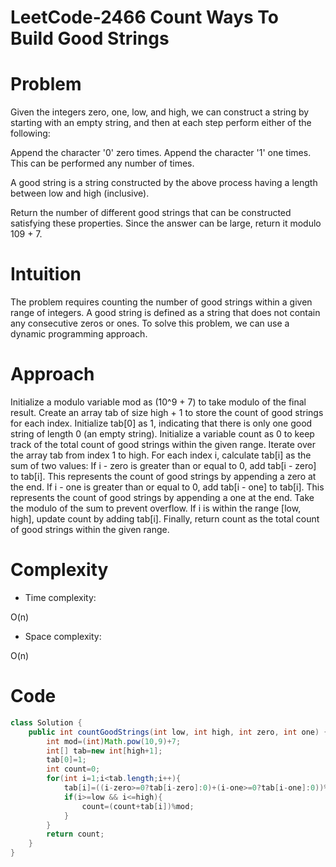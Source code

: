 # LeetCode-2466 Count Ways To Build Good Strings

# Problem
Given the integers zero, one, low, and high, we can construct a string by starting with an empty string, and then at each step perform either of the following:

Append the character '0' zero times.
Append the character '1' one times.
This can be performed any number of times.

A good string is a string constructed by the above process having a length between low and high (inclusive).

Return the number of different good strings that can be constructed satisfying these properties. Since the answer can be large, return it modulo 109 + 7.
# Intuition
<!-- Describe your first thoughts on how to solve this problem. -->
The problem requires counting the number of good strings within a given range of integers. A good string is defined as a string that does not contain any consecutive zeros or ones. To solve this problem, we can use a dynamic programming approach.

# Approach
<!-- Describe your approach to solving the problem. -->
Initialize a modulo variable mod as (10^9 + 7) to take modulo of the final result.
Create an array tab of size high + 1 to store the count of good strings for each index. Initialize tab[0] as 1, indicating that there is only one good string of length 0 (an empty string).
Initialize a variable count as 0 to keep track of the total count of good strings within the given range.
Iterate over the array tab from index 1 to high.
For each index i, calculate tab[i] as the sum of two values:
If i - zero is greater than or equal to 0, add tab[i - zero] to tab[i]. This represents the count of good strings by appending a zero at the end.
If i - one is greater than or equal to 0, add tab[i - one] to tab[i]. This represents the count of good strings by appending a one at the end.
Take the modulo of the sum to prevent overflow.
If i is within the range [low, high], update count by adding tab[i].
Finally, return count as the total count of good strings within the given range.

# Complexity
- Time complexity:
<!-- Add your time complexity here, e.g. $$O(n)$$ -->
O(n)

- Space complexity:
<!-- Add your space complexity here, e.g. $$O(n)$$ -->
O(n)

# Code
```java
class Solution {
    public int countGoodStrings(int low, int high, int zero, int one) {
        int mod=(int)Math.pow(10,9)+7;
        int[] tab=new int[high+1];
        tab[0]=1;
        int count=0;
        for(int i=1;i<tab.length;i++){
            tab[i]=((i-zero>=0?tab[i-zero]:0)+(i-one>=0?tab[i-one]:0))%mod;
            if(i>=low && i<=high){
                count=(count+tab[i])%mod;
            }
        }
        return count;
    }
}

```
